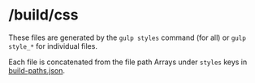 # /build/css

These files are generated by the `gulp styles` command (for all) or
`gulp style_*` for individual files.

Each file is concatenated from the file path Arrays under `styles` keys in
[build-paths.json][build-paths].

[build-paths]: ../../build-paths.json
